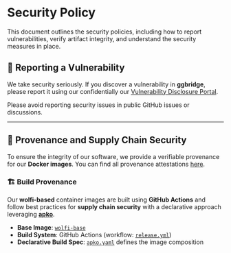 # Security Policy

This document outlines the security policies, including how to report vulnerabilities, verify artifact integrity, and understand the security measures in place.

## 📢 Reporting a Vulnerability

We take security seriously. If you discover a vulnerability in **ggbridge**, please report it using our confidentially our [Vulnerability Disclosure Portal](https://vdp.gitguardian.com).

Please avoid reporting security issues in public GitHub issues or discussions.

---

## 🔑 Provenance and Supply Chain Security

To ensure the integrity of our software, we provide a verifiable provenance for our **Docker images**.
You can find all provenance attestations [here](https://github.com/GitGuardian/ggbridge/attestations).

### 🏗️ **Build Provenance**

Our **wolfi-based** container images are built using **GitHub Actions** and follow best practices for **supply chain security** with a declarative approach leveraging **[apko](https://github.com/chainguard-dev/apko)**.

- **Base Image**: [`wolfi-base`](https://github.com/wolfi-dev/os)
- **Build System**: GitHub Actions (workflow: [`release.yml`](./.github/workflows/release.yml))
- **Declarative Build Spec**: [`apko.yaml`](./apko/prod.yaml) defines the image composition
